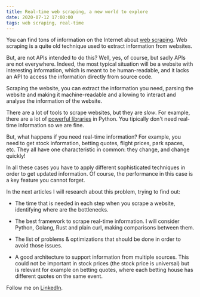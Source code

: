 ```yaml
---
title: Real-time web scraping, a new world to explore
date: 2020-07-12 17:00:00
tags: web scraping, real-time
---
```


You can find tons of information on the Internet about [web scraping](https://en.wikipedia.org/wiki/Web_scraping). Web scraping is a quite old technique used to extract information from websites.

But, are not APIs intended to do this? Well, yes, of course, but sadly APIs are not everywhere. Indeed, the most typical situation will be a website with interesting information, which is meant to be human-readable, and it lacks an API to access the information directly from source code.

<!-- more -->

Scraping the website, you can extract the information you need, parsing the website and making it machine-readable and allowing to interact and analyse the information of the website.

There are a lot of tools to scrape websites, but they are _slow_. For example, there are a lot of [powerful libraries](https://realpython.com/beautiful-soup-web-scraper-python) in Python. You tipically don't need real-time information so we are fine.

But, what happens if you need real-time information? For example, you need to get stock information, betting quotes, flight prices, park spaces, etc. They all have one characteristic in common: they change, and change quickly!

In all these cases you have to apply different sophisticated techniques in order to get updated information. Of course, the performance in this case is a key feature you cannot forget.

In the next articles I will research about this problem, trying to find out:

- The time that is needed in each step when you scrape a website, identifying where are the bottlenecks.
  
- The best framework to scrape real-time information. I will consider Python, Golang, Rust and plain curl, making comparisons between them.

- The list of problems & optimizations that should be done in order to avoid those issues.

- A good architecture to support information from multiple sources. This could not be important in stock prices (the stock price is universal) but is relevant for example on betting quotes, where each betting house has different quotes on the same event.

Follow me on [LinkedIn](https://www.linkedin.com/in/datoga/).

